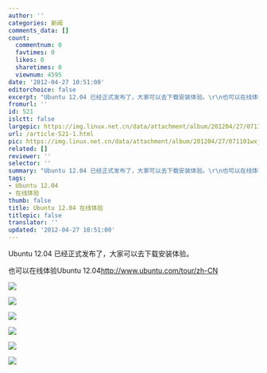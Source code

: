 ```yaml
---
author: ''
categories: 新闻
comments_data: []
count:
  commentnum: 0
  favtimes: 0
  likes: 0
  sharetimes: 0
  viewnum: 4595
date: '2012-04-27 10:51:00'
editorchoice: false
excerpt: "Ubuntu 12.04 已经正式发布了，大家可以去下载安装体验。\r\n也可以在线体验Ubuntu 12.04http://www.ubuntu.com/tour/zh-CN"
fromurl: ''
id: 521
islctt: false
largepic: https://img.linux.net.cn/data/attachment/album/201204/27/071101wxjn3nzxz7dnxd7n.png
url: /article-521-1.html
pic: https://img.linux.net.cn/data/attachment/album/201204/27/071101wxjn3nzxz7dnxd7n.png.thumb.jpg
related: []
reviewer: ''
selector: ''
summary: "Ubuntu 12.04 已经正式发布了，大家可以去下载安装体验。\r\n也可以在线体验Ubuntu 12.04http://www.ubuntu.com/tour/zh-CN"
tags:
- Ubuntu 12.04
- 在线体验
thumb: false
title: Ubuntu 12.04 在线体验
titlepic: false
translator: ''
updated: '2012-04-27 10:51:00'
---
```


Ubuntu 12.04 已经正式发布了，大家可以去下载安装体验。


也可以在线体验Ubuntu 12.04<http://www.ubuntu.com/tour/zh-CN>


 


![](/data/attachment/album/201204/27/071101wxjn3nzxz7dnxd7n.png)


![](/data/attachment/album/201204/27/071102rz4jjr8jnz8rjjck.png)


![](/data/attachment/album/201204/27/071104ijtl3t0zjx9iccxa.png)


![](/data/attachment/album/201204/27/071110bz6gth7ygtmlm7w0.png)


![](/data/attachment/album/201204/27/071113oq9qq886l2k1zkoo.png)


![](/data/attachment/album/201204/27/071058nsogfh0myhzkhz77.png)